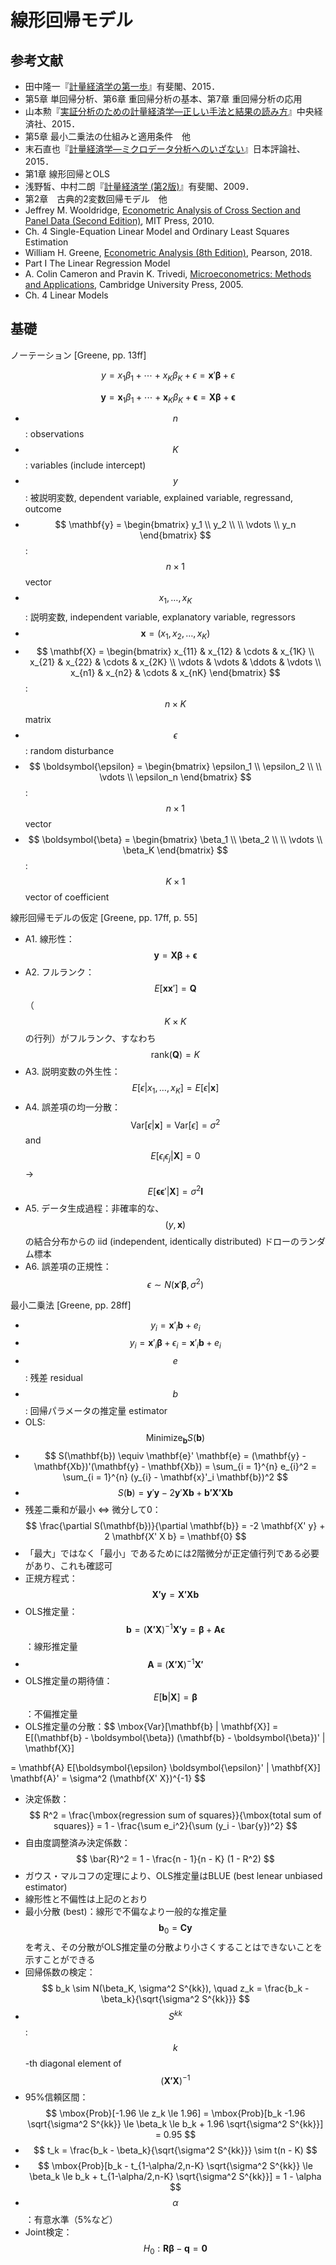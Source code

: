 # 線形回帰モデル



## 参考文献

* 田中隆一『[計量経済学の第一歩](http://www.yuhikaku.co.jp/books/detail/9784641150287)』有斐閣、2015．
 * 第5章 単回帰分析、第6章 重回帰分析の基本、第7章 重回帰分析の応用
* 山本勲『[実証分析のための計量経済学―正しい手法と結果の読み方](https://www.biz-book.jp/isbn/978-4-502-16811-6)』中央経済社、2015．
 * 第5章 最小二乗法の仕組みと適用条件　他
* 末石直也『[計量経済学―ミクロデータ分析へのいざない](https://www.nippyo.co.jp/shop/book/6899.html)』日本評論社、2015．
 * 第1章 線形回帰とOLS
* 浅野皙、中村二朗『[計量経済学 (第2版)](http://www.yuhikaku.co.jp/books/detail/9784641163362)』有斐閣、2009．
 * 第2章　古典的2変数回帰モデル　他
* Jeffrey M. Wooldridge, [Econometric Analysis of Cross Section and Panel Data (Second Edition)](https://mitpress.mit.edu/books/econometric-analysis-cross-section-and-panel-data-second-edition), MIT Press, 2010.
 * Ch. 4 Single-Equation Linear Model and Ordinary Least Squares Estimation
* William H. Greene, [Econometric Analysis (8th Edition)](https://www.pearson.com/us/higher-education/program/Greene-Econometric-Analysis-8th-Edition/PGM334862.html), Pearson, 2018.
 * Part I The Linear Regression Model
* A. Colin Cameron and Pravin K. Trivedi, [Microeconometrics: Methods and Applications](https://www.cambridge.org/core/books/microeconometrics/982158DE989697607C858068ED05C7B1), Cambridge University Press, 2005.
 * Ch. 4 Linear Models


## 基礎

ノーテーション [Greene, pp. 13ff]

$$ y = x_1 \beta_1 + \cdots + x_K \beta_K + \epsilon = \mathbf{x}' \boldsymbol{\beta} + \epsilon $$

$$ \mathbf{y} = \mathbf{x}_1 \beta_1 + \cdots + \mathbf{x}_K \beta_K + \boldsymbol{\epsilon} = \mathbf{X} \boldsymbol{\beta} + \boldsymbol{\epsilon} $$

* $$ n $$: observations
* $$ K $$: variables (include intercept)
* $$ y $$: 被説明変数, dependent variable, explained variable, regressand, outcome
 * $$ \mathbf{y} = \begin{bmatrix} y_1 \\ y_2 \\ \\ \vdots \\ y_n \end{bmatrix} $$: $$ n \times 1 $$ vector
* $$ x_1, \ldots, x_K $$: 説明変数, independent variable, explanatory variable, regressors
 * $$ \mathbf{x} = (x_1, x_2, \ldots, x_K) $$
 * $$ \mathbf{X} = \begin{bmatrix}
 x_{11} & x_{12} & \cdots & x_{1K} \\
 x_{21} & x_{22} & \cdots & x_{2K} \\
 \vdots & \vdots & \ddots & \vdots \\
 x_{n1} & x_{n2} & \cdots & x_{nK} \end{bmatrix} $$: $$ n \times K $$ matrix
* $$ \epsilon $$: random disturbance
 * $$ \boldsymbol{\epsilon} = \begin{bmatrix} \epsilon_1 \\ \epsilon_2 \\ \\ \vdots \\ \epsilon_n \end{bmatrix} $$: $$ n \times 1 $$ vector
* $$ \boldsymbol{\beta} = \begin{bmatrix} \beta_1 \\ \beta_2 \\ \\ \vdots \\ \beta_K \end{bmatrix} $$: $$ K \times 1 $$ vector of coefficient

線形回帰モデルの仮定 [Greene, pp. 17ff, p. 55]

* A1. 線形性：$$ \mathbf{y} = \mathbf{X} \boldsymbol{\beta} + \boldsymbol{\epsilon} $$
* A2. フルランク：$$ E[\mathbf{xx}'] = \mathbf{Q} $$ （$$ K \times K $$ の行列）がフルランク、すなわち $$ \mbox{rank}(\mathbf{Q}) = K $$
* A3. 説明変数の外生性：$$ E[\epsilon | x_1, \ldots, x_K] = E[\epsilon | \mathbf{x}] $$
* A4. 誤差項の均一分散：$$ \mbox{Var}[\epsilon | \mathbf{x}] = \mbox{Var}[\epsilon] = \sigma^2 $$ and $$ E[\epsilon_i \epsilon_j | \mathbf{X}] = 0 $$ → $$ E[\boldsymbol{\epsilon} \boldsymbol{\epsilon}' | \mathbf{X}] = \sigma^2 \mathbf{I} $$
* A5. データ生成過程：非確率的な、$$ (y, \mathbf{x}) $$ の結合分布からの iid (independent, identically distributed) ドローのランダム標本
* A6. 誤差項の正規性：$$ \epsilon \sim N(\mathbf{x}' \boldsymbol{\beta}, \sigma^2) $$

最小二乗法 [Greene, pp. 28ff]

* $$ y_i = \mathbf{x}'_i \mathbf{b} + e_i $$
 * $$ y_i = \mathbf{x}'_i \boldsymbol{\beta} + \epsilon_i = \mathbf{x}'_i \mathbf{b} + e_i $$
 * $$ e $$: 残差 residual
 * $$ b $$: 回帰パラメータの推定量 estimator
* OLS: $$ \mbox{Minimize}_{\mathbf{b}} S(\mathbf{b}) $$
 * $$ S(\mathbf{b}) \equiv \mathbf{e}' \mathbf{e} = (\mathbf{y} - \mathbf{Xb})'(\mathbf{y} - \mathbf{Xb}) = \sum_{i = 1}^{n} e_{i}^2 = \sum_{i = 1}^{n} (y_{i} - \mathbf{x}'_i \mathbf{b})^2 $$
 * $$ S(\mathbf{b}) = \mathbf{y}' \mathbf{y} - 2 \mathbf{y}' \mathbf{Xb} + \mathbf{b' X' X b} $$
 * 残差二乗和が最小 ⇔ 微分して0：$$ \frac{\partial S(\mathbf{b})}{\partial \mathbf{b}} = -2 \mathbf{X' y} + 2 \mathbf{X' X b} = \mathbf{0} $$
  * 「最大」ではなく「最小」であるためには2階微分が正定値行列である必要があり、これも確認可
 * 正規方程式：$$ \mathbf{X' y} = \mathbf{X' X b} $$
 * OLS推定量：$$ \mathbf{b} = (\mathbf{X' X})^{-1} \mathbf{X' y} = \boldsymbol{\beta} + \mathbf{A} \boldsymbol{\epsilon} $$：線形推定量
  * $$ \mathbf{A} \equiv (\mathbf{X' X})^{-1} \mathbf{X'} $$
 * OLS推定量の期待値：$$ E[\mathbf{b} | \mathbf{X}] = \boldsymbol{\beta} $$：不偏推定量
 * OLS推定量の分散：$$ \mbox{Var}[\mathbf{b} | \mathbf{X}]
 = E[(\mathbf{b} - \boldsymbol{\beta}) (\mathbf{b} - \boldsymbol{\beta})' | \mathbf{X}]
 <!-- = E[\mathbf{A} \boldsymbol{\epsilon} \boldsymbol{\epsilon}' \mathbf{A}' | \mathbf{X}] -->
 = \mathbf{A} E[\boldsymbol{\epsilon} \boldsymbol{\epsilon}' | \mathbf{X}] \mathbf{A}'
 = \sigma^2 (\mathbf{X' X})^{-1} $$
* 決定係数：$$ R^2 = \frac{\mbox{regression sum of squares}}{\mbox{total sum of squares}} = 1 - \frac{\sum e_i^2}{\sum (y_i - \bar{y})^2} $$
 * 自由度調整済み決定係数：$$ \bar{R}^2 = 1 - \frac{n - 1}{n - K} (1 - R^2) $$
* ガウス・マルコフの定理により、OLS推定量はBLUE (best lenear unbiased estimator)
 * 線形性と不偏性は上記のとおり
 * 最小分散 (best)：線形で不偏なより一般的な推定量 $$ \mathbf{b}_0 = \mathbf{Cy} $$ を考え、その分散がOLS推定量の分散より小さくすることはできないことを示すことができる
* 回帰係数の検定：$$ b_k \sim N(\beta_K, \sigma^2 S^{kk}), \quad z_k = \frac{b_k - \beta_k}{\sqrt{\sigma^2 S^{kk}}} $$
 * $$ S^{kk} $$: $$ k $$-th diagonal element of $$ (\mathbf{X' X})^{-1} $$
 * 95%信頼区間：$$ \mbox{Prob}[-1.96 \le z_k \le 1.96] = \mbox{Prob}[b_k -1.96 \sqrt{\sigma^2 S^{kk}} \le \beta_k \le b_k + 1.96 \sqrt{\sigma^2 S^{kk}}] = 0.95 $$
 * $$ t_k = \frac{b_k - \beta_k}{\sqrt{\sigma^2 S^{kk}}} \sim t(n - K) $$
 * $$ \mbox{Prob}[b_k - t_{1-\alpha/2,n-K} \sqrt{\sigma^2 S^{kk}} \le \beta_k \le b_k + t_{1-\alpha/2,n-K} \sqrt{\sigma^2 S^{kk}}] = 1 - \alpha $$
  * $$ \alpha $$：有意水準（5%など）
* Joint検定：$$ H_0: \mathbf{R} \boldsymbol{\beta} - \mathbf{q} = \mathbf{0} $$

